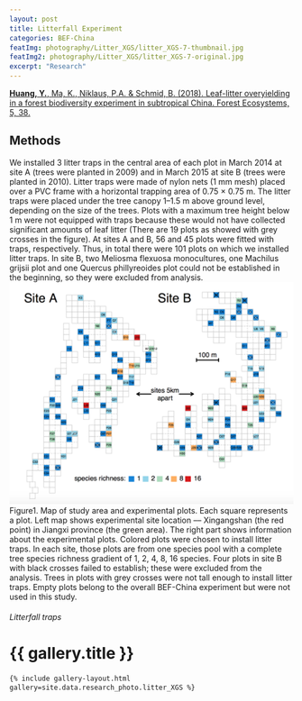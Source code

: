 ```yaml
---
layout: post
title: Litterfall Experiment
categories: BEF-China
featImg: photography/Litter_XGS/litter_XGS-7-thumbnail.jpg
featImg2: photography/Litter_XGS/litter_XGS-7-original.jpg
excerpt: "Research"
---
```


[**Huang, Y.**, Ma, K., Niklaus, P.A. & Schmid, B. (2018). Leaf-litter overyielding in a forest biodiversity experiment in subtropical China. Forest Ecosystems, 5, 38.](https://rdcu.be/bbM8w)

## Methods
We installed 3 litter traps in the central area of each plot in March 2014 at site A (trees were planted in 2009) and in March 2015 at site B (trees were planted in 2010). Litter traps were made of nylon nets (1 mm mesh) placed over a PVC frame with a horizontal trapping area of 0.75 × 0.75 m. The litter traps were placed under the tree canopy 1–1.5 m above ground level, depending on the size of the trees. Plots with a maximum tree height below 1 m were not equipped with traps because these would not have collected significant amounts of leaf litter (There are 19 plots as showed with grey crosses in the figure). At sites A and B, 56 and 45 plots were fitted with traps, respectively. Thus, in total there were 101 plots on which we installed litter traps. In site B, two Meliosma flexuosa monocultures, one Machilus grijsii plot and one Quercus phillyreoides plot could not be established in the beginning, so they were excluded from analysis.
![My research](/assets/photography/Litter_XGS/littertrap.png)
Figure1. Map of study area and experimental plots. Each square represents a plot. Left map shows experimental site location –– Xingangshan (the red point) in Jiangxi province (the green area). The right part shows information about the experimental plots. Colored plots were chosen to install litter traps. In each site, those plots are from one species pool with a complete tree species richness gradient of 1, 2, 4, 8, 16 species. Four plots in site B with black crosses failed to establish; these were excluded from the analysis. Trees in plots with grey crosses were not tall enough to install litter traps. Empty plots belong to the overall BEF-China experiment but were not used in this study.


<div class="galleryIndexWrapper">
  <h6 class="dropCap"><p>Litterfall traps</p></h6>

  <div class="imgContainer">
    <h1>{{ gallery.title }}</h1>

    {% include gallery-layout.html gallery=site.data.research_photo.litter_XGS %}
  </div>
</div>
